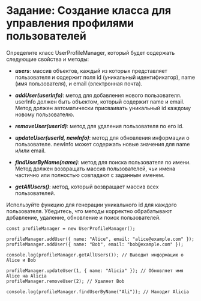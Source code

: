 # Задание: Создание класса для управления профилями пользователей

Определите класс UserProfileManager, который будет содержать следующие свойства и методы:

- **_users_**: массив объектов, каждый из которых представляет пользователя и содержит поля id (уникальный идентификатор), name (имя пользователя), и email (электронная почта).

* **_addUser(userInfo)_**: метод для добавления нового пользователя. userInfo должен быть объектом, который содержит name и email. Метод должен автоматически присваивать уникальный id каждому новому пользователю.

* **_removeUser(userId)_**: метод для удаления пользователя по его id.

* **_updateUser(userId, newInfo)_**: метод для обновления информации о пользователе. newInfo может содержать новые значения для name и/или email.

* **_findUserByName(name)_**: метод для поиска пользователя по имени. Метод должен возвращать массив пользователей, чьи имена частично или полностью совпадают с заданным именем.

* **_getAllUsers()_**: метод, который возвращает массив всех пользователей.

Используйте функцию для генерации уникального id для каждого пользователя.
Убедитесь, что методы корректно обрабатывают добавление, удаление, обновление и поиск пользователей.

```console
const profileManager = new UserProfileManager();

profileManager.addUser({ name: "Alice", email: "alice@example.com" });
profileManager.addUser({ name: "Bob", email: "bob@example.com" });

console.log(profileManager.getAllUsers()); // Выводит информацию о Alice и Bob

profileManager.updateUser(1, { name: "Alicia" }); // Обновляет имя Alice на Alicia
profileManager.removeUser(2); // Удаляет Bob

console.log(profileManager.findUserByName("Ali")); // Находит Alicia
```
